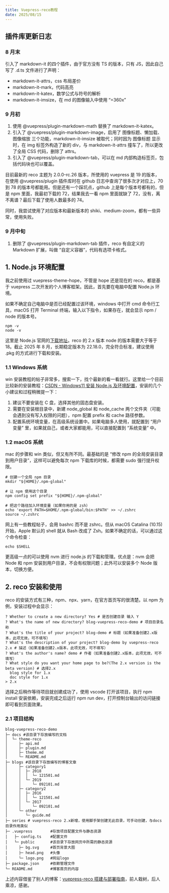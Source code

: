 ```yaml
---
title: Vuepress-reco教程
date: 2025/08/15
---
```


## 插件库更新日志

### 8 月末

引入了 markdown-it 的四个插件，由于官方没有 TS 的版本，只有 JS，因此自己写了 .d.ts 文件进行了声明：

- markdown-it-attrs，css 布局差价
- markdown-it-mark，代码高亮
- markdown-it-katex，数学公式与符号的解析
- markdown-it-imsize，在 md 的图像输入中使用 “=360x”

### 9 月初

1. 使用 @vuepress/plugin-markdown-math 替换了 markdown-it-katex。
2. 引入了 @vuepress/plugin-markdown-image，启用了 图像标题、懒加载、图像缩放 三个功能，markdown-it-imsize 被取代；同时因为 图像标题 显示时，在 img 标签外构造了新的 div，与 markdown-it-attrs 撞车了，所以更改了全局 CSS 代码，删除了 attrs。
3. 引入了 @vuepress/plugin-markdown-tab，可以在 md 内部构造标签页，包括代码块也可以覆盖。

目前最新的 reco 主题为 2.0.0-rc.26 版本，所使用的 vuepress 是 19 的版本，在使用 @vuepress/plugin 插件库时在 github 日志中查询了很多次才对应上，70 到 78 的版本号都能用。但是还有一个踩坑点，github 上是每个版本号都有的，但是 npm 里面，我最初下载的 72，结果我去一看 npm 里面就缺了 72，没有，离不离谱？最后下载了使用人数最多的 74。

同时，我尝试使用了对应版本和最新版本的 shiki、medium-zoom，都有一些异常，使用失败。

### 9 月中旬

1. 删除了 @vuepress/plugin-markdown-tab 插件，reco 有自定义的 Markdown 扩展，叫做 “自定义容器”，代码有选项卡格式。

## 1. Node.js 环境配置

我之前使用过 vuepress-theme-hope，不管是 hope 还是现在的 reco，都是基于 vuepress 二次开发的个人博客框架。因此，首先要在电脑中配置 Node.js 环境。

如果不确定自己电脑中是否已经配置过该环境，windows 中打开 cmd 命令行工具，macOS 打开 Terminal 终端，输入以下指令，如果存在，就会显示 npm / node 的版本号。

```
npm -v
node -v
```

这里是 Node.js 官网的[下载地址](https://nodejs.org/en/download)。reco 的 2.x 版本 node 的版本需要大于等于 18。截止 2025 年 8 月，长期稳定版本为 22.18.0，完全符合标准，建议使用 .pkg 的方式进行下载和安装。

### 1.1 Windows 系统

win 安装教程的帖子非常多，搜索一下，找个最新的看一看就行。这里给一个目前比较新的安装教程：[CSDN - Windows11 安装 Node.js 及环境配置](https://blog.csdn.net/haipheng/article/details/147334004)，安装的几个小建议和过程稍微提一下：

1. 建议不要安装在 C 盘，选择其他的固态盘安装。
2. 需要在安装根目录中，新建 node_global 和 node_cache 两个文件夹（可能会遇到没有写入权限的问题），npm 配置 prefix 和 cache 路径参数。
3. 配置系统环境变量，在高级系统设置中。如果电脑多人使用，就配置到 “用户变量” 里，如果就自己，或者大家都能用，可以直接配置到 “系统变量” 中。

### 1.2 macOS 系统

mac 的步骤和 win 类似，但又有所不同。最基础的是 “修改 npm 的全局安装目录到用户目录”，这样可以避免每次 npm 下载库的时候，都需要 sudo 强行提升权限。

```
# 创建一个全局 npm 目录
mkdir "${HOME}/.npm-global"

# 让 npm 使用这个目录
npm config set prefix "${HOME}/.npm-global"

# 把这个路径加入环境变量（如果你用的是 zsh）
echo 'export PATH=$HOME/.npm-global/bin:$PATH' >> ~/.zshrc
source ~/.zshrc
```

网上有一些教程帖子，会用 bashrc 而不是 zshrc。但从 macOS Catalina (10.15) 开始，Apple 默认的 shell 就从 Bash 改成了 Zsh。如果不确定的话，可以通过这个命令检查：

```
echo $SHELL
```

更高级一点的可以使用 nvm 进行 node.js 的下载和管理。优点是：nvm 会把 Node 和 npm 安装到用户目录，不会有权限问题；此外可以安装多个 Node 版本，切换方便。

## 2. reco 安装和使用

reco 的安装方式有三种，npm、npx、yarn，在官方首页写的很清楚。以 npm 为例，安装过程中会显示：

```
? Whether to create a new directory? Yes # 是否创建目录 输入 Y
? What's the name of new directory? blog-vuepress-reco-demo # 项目目录名称
? What's the title of your project? blog-demo # 标题（如果准备创建2.x版本，此项无效，可不填写）
? What's the description of your project? blog-demo by vuepress-reco 2.x # 描述（如果准备创建2.x版本，此项无效，可不填写）
? What's the author's name? demo # 作者（如果准备创建2.x版本，此项无效，可不填写）
? What style do you want your home page to be?(The 2.x version is the beta version) # 选择2.x
  blog style for 1.x
  doc style for 1.x
> 2.x
```

选择之后稍作等待项目就创建成功了，使用 vscode 打开该项目，执行 npm install 安装依赖，安装完成之后运行 npm run dev，打开控制台输出的访问链接即可看到页面效果。

### 2.1 项目结构

```
blog-vuepress-reco-demo
├─ docs #该目录下存放编写的文档
│  └─ theme-reco
│     ├─ api.md
│     ├─ plugin.md
│     ├─ theme.md
│     └─ README.md
├─ blogs #该目录下存放编写的博客文章
│     ├─ category1
│     │  ├─ 2018
│     │  │  └─ 121501.md
│     │  └─ 2019
│     │     └─ 092101.md
│     ├─ category2
│     │  ├─ 2016
│     │  │  └─ 121501.md
│     │  └─ 2017
│     │     └─ 092101.md
│     └─ other
│        └─ guide.md
├─ series # vuepress-reco 2.x新增，使用脚手架创建无此目录，可手动创建，与docs目录作用类似
├─ .vuepress        #存放项目配置文件与静态资源
│   ├─ config.ts    #配置文件
│   └─ public       #该目录下存放网页中所需的静态资源
│     ├─ bg.svg   	#首页背景大图
│     ├─ head.png   #头像
│     └─ logo.png   #网站logo
├─ package.json     #依赖管理文件
└─ README.md        #博客首页的内容
```

上述内容借鉴了别人的博客：[vuepress-reco 搭建与部署指南](https://www.cnblogs.com/jinsulive/p/18771812)，前人栽树，后人乘凉，感谢。
